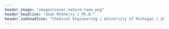 ```yaml
---
header_image: "images/cover_nature_nano.png"
header_headline: "Sean McSherry | Ph.D."
header_subheadline: "Chemical Engineering | University of Michigan | 2023 "
---
```

